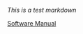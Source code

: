 *This is a test markdown*

[Software Manual](https://georgest347.github.io/MATH-5620/softwareManual/softwareManual)
